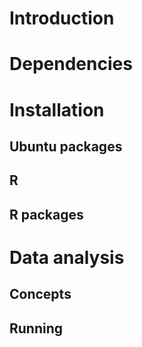 # Introduction

# Dependencies

# Installation

## Ubuntu packages

## R

## R packages

# Data analysis

## Concepts

## Running
